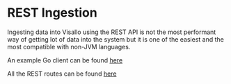 # REST Ingestion

Ingesting data into Visallo using the REST API is not the most performant way of getting lot of data into the system but it is one of the easiest and the most compatible with non-JVM languages.

An example Go client can be found [here](https://github.com/v5analytics/visallo/tree/master/web/client-api/examples/go)

All the REST routes can be found [here](https://github.com/v5analytics/visallo/blob/master/web/web-base/src/main/java/org/visallo/web/Router.java)
